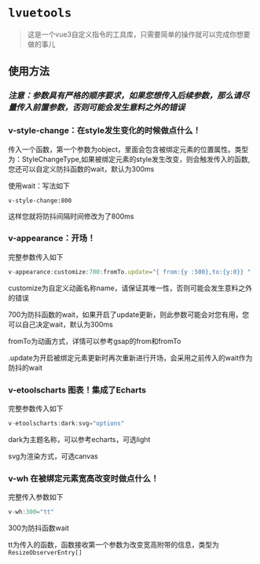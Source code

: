 # `lvuetools`

> 这是一个vue3自定义指令的工具库，只需要简单的操作就可以完成你想要做的事儿

## 使用方法

### *注意：参数具有严格的顺序要求，如果您想传入后续参数，那么请尽量传入前置参数，否则可能会发生意料之外的错误*

### v-style-change：在style发生变化的时候做点什么！

传入一个函数，第一个参数为object，里面会包含被绑定元素的位置属性。类型为：StyleChangeType,如果被绑定元素的style发生改变，则会触发传入的函数,您还可以自定义防抖函数的wait，默认为300ms

使用wait：写法如下

`v-style-change:800`

这样您就将防抖间隔时间修改为了800ms

### v-appearance：开场！

完整参数传入如下

```js
v-appearance:customize:700:fromTo.update="{ from:{y :500},to:{y:0}} "
```

customize为自定义动画名称name，请保证其唯一性，否则可能会发生意料之外的错误

700为防抖函数的wait，如果开启了update更新，则此参数可能会对您有用，您可以自己决定wait，默认为300ms

fromTo为动画方式，详情可以参考gsap的from和fromTo

.update为开启被绑定元素更新时再次重新进行开场，会采用之前传入的wait作为防抖的wait

### v-etoolscharts 图表！集成了Echarts

完整参数传入如下

```js
v-etoolscharts:dark:svg="options"
```

dark为主题名称，可以参考echarts，可选light

svg为渲染方式，可选canvas

### v-wh 在被绑定元素宽高改变时做点什么！

完整传入参数如下

```js
v-wh:300="tt"
```

300为防抖函数wait

tt为传入的函数，函数接收第一个参数为改变宽高附带的信息，类型为`ResizeObserverEntry[]`

